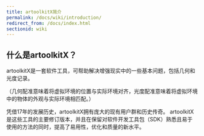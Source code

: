 ```yaml
---
title: artoolkitX简介
permalink: /docs/wiki/introduction/
redirect_from: /docs/index.html
sectionid: wiki
---
```


## 什么是artoolkitX？
artoolkitX是一套软件工具，可帮助解决增强现实中的一些基本问题，包括几何和光度记录。

（几何配准意味着将虚拟环境的位置与实际环境对齐，光度配准意味着将虚拟环境中的物体的外观与实际环境相匹配。）

凭借17年的发展历史，artoolkitX拥有庞大的现有用户群和历史传奇。 artoolkitX是这些工具的主要修订版本，并且在保留对软件开发工具包（SDK）熟悉且易于使用的方法的同时，提高了易用性，优化和质量的新水平。